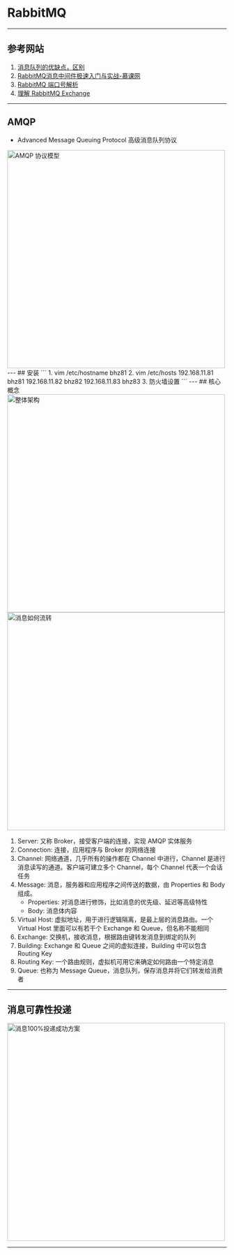 # RabbitMQ

---
## 参考网站
1. [消息队列的优缺点，区别](https://www.jianshu.com/p/eaafb1581e55)
2. [RabbitMQ消息中间件极速入门与实战-慕课网](https://www.imooc.com/learn/1042)
3. [RabbitMQ 端口号解析](https://blog.csdn.net/qq_37356556/article/details/104700411)
4. [理解 RabbitMQ Exchange](https://blog.csdn.net/y4x5M0nivSrJaY3X92c/article/details/80416996)
---
## AMQP
- Advanced Message Queuing Protocol 高级消息队列协议  
<img alt="AMQP 协议模型" src="https://img.mukewang.com/606f4d220001240219201080.jpg" width="500"/>  
---
## 安装
```
1. vim /etc/hostname
    bhz81
2. vim /etc/hosts
    192.168.11.81 bhz81
    192.168.11.82 bhz82
    192.168.11.83 bhz83
3. 防火墙设置
```
---
## 核心概念
<img alt="整体架构" src="https://img1.mukewang.com/6077b3da0001049719201080.jpg" width="500"/>
<img alt="消息如何流转" src="https://img.mukewang.com/6077f01a0001cc0619201080.jpg" width="500"/>

1. Server: 又称 Broker，接受客户端的连接，实现 AMQP 实体服务
2. Connection: 连接，应用程序与 Broker 的网络连接
3. Channel: 网络通道，几乎所有的操作都在 Channel 中进行，Channel 是进行消息读写的通道。客户端可建立多个 Channel，每个 Channel 代表一个会话任务
4. Message: 消息，服务器和应用程序之间传送的数据，由 Properties 和 Body 组成。
    - Properties: 对消息进行修饰，比如消息的优先级、延迟等高级特性
    - Body: 消息体内容
5. Virtual Host: 虚拟地址，用于进行逻辑隔离，是最上层的消息路由。一个 Virtual Host 里面可以有若干个 Exchange 和 Queue，但名称不能相同
6. Exchange: 交换机，接收消息，根据路由键转发消息到绑定的队列
7. Building: Exchange 和 Queue 之间的虚拟连接，Building 中可以包含 Routing Key
8. Routing Key: 一个路由规则，虚拟机可用它来确定如何路由一个特定消息
9. Queue: 也称为 Message Queue，消息队列，保存消息并将它们转发给消费者  
---
## 消息可靠性投递
<img alt="消息100%投递成功方案" src="https://img3.mukewang.com/607a7e6800017ed319201080.jpg" width="500"/>  

---
